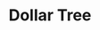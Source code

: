 ---
title: "Dollar Tree"
url: /north-miami-beach/dollar-tree-northeast-163rd-street/
shop: Kramladen
---